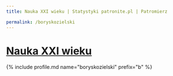 ```yaml
---
title: Nauka XXI wieku | Statystyki patronite.pl | Patromierz

permalink: /boryskozielski
---
```


# [Nauka XXI wieku](https://patronite.pl/boryskozielski)

{% include profile.md name="boryskozielski" prefix="b" %}
